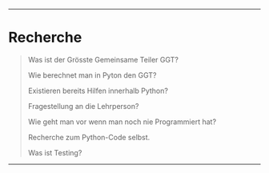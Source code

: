 
---

# Recherche

> Was ist der Grösste Gemeinsame Teiler GGT?
> 
> Wie berechnet man in Pyton den GGT?
> 
> Existieren bereits Hilfen innerhalb Python?
> 
> Fragestellung an die Lehrperson?
> 
> Wie geht man vor wenn man noch nie Programmiert hat?
> 
> Recherche zum Python-Code selbst.
> 
> Was ist Testing?
> 

---